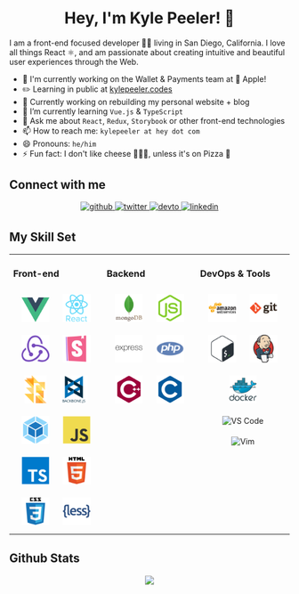 <h1 align="center">Hey, I'm Kyle Peeler! 👋</h1>

I am a front-end focused developer 👨‍💻 living in San Diego, California. I love all things React ⚛️, and am passionate about creating intuitive and beautiful user experiences through the Web.

- 💼 I'm currently working on the Wallet & Payments team at  Apple!
- ✏️ Learning in public at [kylepeeler.codes](https://kylepeeler.codes)
- 🔭 Currently working on rebuilding my personal website + blog
- 🌱 I’m currently learning `Vue.js` & `TypeScript`
- 💬 Ask me about `React`, `Redux`, `Storybook` or other front-end technologies
- 📫 How to reach me: `kylepeeler at hey dot com`
- 😄 Pronouns: `he/him`
- ⚡ Fun fact: I don't like cheese 🧀🙅‍♂️, unless it's on Pizza 🍕

## Connect with me

<div align="center">
  <a href="https://github.com/kylepeeler" target="_blank">
    <img src=https://img.shields.io/badge/github-%2324292e.svg?&style=for-the-badge&logo=github&logoColor=white alt=github style="margin-bottom: 5px;" />
  </a>
  <a href="https://twitter.com/_kylepeeler" target="_blank">
    <img src=https://img.shields.io/badge/twitter-%2300acee.svg?&style=for-the-badge&logo=twitter&logoColor=white alt=twitter style="margin-bottom: 5px;" />
  </a>
  <a href="https://dev.to/kylepeeler" target="_blank">
    <img src=https://img.shields.io/badge/dev.to-%2308090A.svg?&style=for-the-badge&logo=dev.to&logoColor=white alt=devto style="margin-bottom: 5px;" />
  </a>
  <a href="https://linkedin.com/in/kylepeeler" target="_blank">
    <img src=https://img.shields.io/badge/linkedin-%231E77B5.svg?&style=for-the-badge&logo=linkedin&logoColor=white alt=linkedin style="margin-bottom: 5px;" />
  </a>
</div>

## My Skill Set

<table><tr><td valign="top" width="33%">

### Front-end

<div align="center">
  <img style="margin: 10px" src="./assets/vue.svg" alt="Vue" width="50">
  <img style="margin: 10px" src="./assets/react.svg" alt="React" width="50">
  <img style="margin: 10px" src="./assets/redux.svg" alt="Redux" width="50">
  <img style="margin: 10px" src="./assets/storybook.png" alt="Storybook" height="50" />
  <img style="margin: 10px" src="./assets/flow-logo-svg-vector.svg" alt="Flow" height="50" />
  <img style="margin: 10px" src="./assets/backbone.svg" alt="Backbone" height="50" />
  <img style="margin: 10px" src="./assets/webpack.svg" alt="Backbone" height="50" />
  <img style="margin: 10px" src="./assets/javascript.svg" alt="Javascript" height="50" />
  <img style="margin: 10px" src="./assets/typescript.svg" alt="Typescript" height="50" />
  <img style="margin: 10px" src="./assets/html5.svg" alt="HTML 5" height="50" />
  <img style="margin: 10px" src="./assets/css3.svg" alt="CSS 3" height="50" />
  <img style="margin: 10px" src="./assets/less.svg" alt="CSS 3" height="50" />
</div>
</td>

<td valign="top" width="33%">

### Backend

<div align="center">
  <img style="margin: 10px" src="./assets/mongodb.svg" alt="MongoDB" height="50" />
  <img style="margin: 10px" src="./assets/nodejs.svg" alt="NodeJS" height="50" />
  <img style="margin: 10px" src="./assets/express.svg" alt="Express" height="50" />
  <img style="margin: 10px" src="./assets/php.svg" alt="PHP" height="50" />
  <img style="margin: 10px" src="./assets/cplusplus.svg" alt="C Plus Plus" height="50" />
  <img style="margin: 10px" src="./assets/c.svg" alt="C" height="50" />
</div></td><td valign="top" width="33%">

### DevOps & Tools

<div align="center">
<img style="margin: 10px" src="./assets/aws.svg" alt="AWS" height="50" />
<img style="margin: 10px" src="./assets/git.svg" alt="Git" height="50" />
<img style="margin: 10px" src="./assets/bash.svg" alt="Bash" height="50" />
<img style="margin: 10px" src="./assets/jenkins.svg" alt="Jenkins" height="50" />
<img style="margin: 10px" src="./assets/docker.svg" alt="Docker" height="50" />
<img style="margin: 10px" src="https://img.icons8.com/fluent/240/000000/visual-studio-code-2019.png" alt="VS Code" height="50" />
<img style="margin: 10px" src="https://upload.wikimedia.org/wikipedia/commons/thumb/9/9f/Vimlogo.svg/1088px-Vimlogo.svg.png" alt="Vim" height="50" />

</div></td></tr></table>

## Github Stats

<div align="center"><img src="https://github-readme-stats.vercel.app/api?username=kylepeeler&show_icons=true&count_private=true" align="center" /></div>

<br/>
